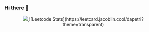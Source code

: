 ### Hi there 👋

<p align="center">
  <a href="https://skillicons.dev">
    <img src="https://skillicons.dev/icons?i=py,cpp,java,vim,docker,kubernetes,git" />
  </a>
  ![Leetcode Stats](https://leetcard.jacoblin.cool/dapetri?theme=transparent)
</p>

<!--
**dapetri/dapetri** is a ✨ _special_ ✨ repository because its `README.md` (this file) appears on your GitHub profile.

Here are some ideas to get you started:

- 🔭 I’m currently working on ...
- 🌱 I’m currently learning ...
- 👯 I’m looking to collaborate on ...
- 🤔 I’m looking for help with ...
- 💬 Ask me about ...
- 📫 How to reach me: ...
- 😄 Pronouns: ...
- ⚡ Fun fact: ...
-->
